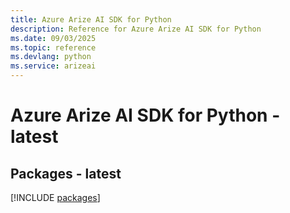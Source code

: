 ```yaml
---
title: Azure Arize AI SDK for Python
description: Reference for Azure Arize AI SDK for Python
ms.date: 09/03/2025
ms.topic: reference
ms.devlang: python
ms.service: arizeai
---
```

# Azure Arize AI SDK for Python - latest
## Packages - latest
[!INCLUDE [packages](arize-ai-index.md)]